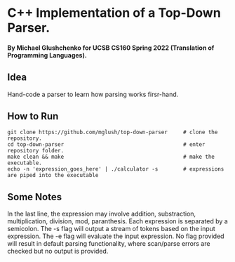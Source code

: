 # C++ Implementation of a Top-Down Parser.
#### By Michael Glushchenko for UCSB CS160 Spring 2022 (Translation of Programming Languages).

## Idea
Hand-code a parser to learn how parsing works firsr-hand.

## How to Run
~~~
git clone https://github.com/mglush/top-down-parser     # clone the repository.
cd top-down-parser                                      # enter repository folder.
make clean && make                                      # make the executable.
echo -n 'expression_goes_here' | ./calculator -s        # expressions are piped into the executable
~~~

## Some Notes
In the last line, the expression may involve addition, substraction, multiplication, division, mod, paranthesis. Each expression is separated by a semicolon. The -s flag will output a stream of tokens based on the input expression. The -e flag will evaluate the input expression. No flag provided will result in default parsing functionality, where scan/parse errors are checked but no output is provided.
